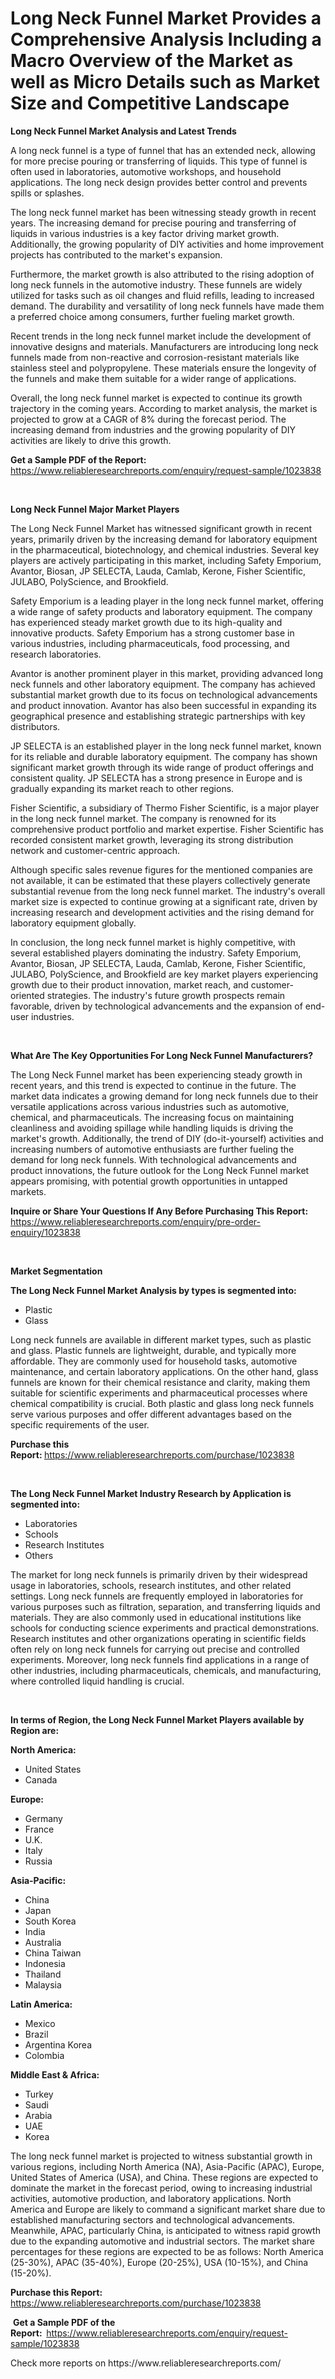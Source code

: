 <p><h1>Long Neck Funnel Market Provides a Comprehensive Analysis Including a Macro Overview of the Market as well as Micro Details such as Market Size and Competitive Landscape</h1></p><p><strong>Long Neck Funnel Market Analysis and Latest Trends</strong></p>
<p><p>A long neck funnel is a type of funnel that has an extended neck, allowing for more precise pouring or transferring of liquids. This type of funnel is often used in laboratories, automotive workshops, and household applications. The long neck design provides better control and prevents spills or splashes.</p><p>The long neck funnel market has been witnessing steady growth in recent years. The increasing demand for precise pouring and transferring of liquids in various industries is a key factor driving market growth. Additionally, the growing popularity of DIY activities and home improvement projects has contributed to the market's expansion.</p><p>Furthermore, the market growth is also attributed to the rising adoption of long neck funnels in the automotive industry. These funnels are widely utilized for tasks such as oil changes and fluid refills, leading to increased demand. The durability and versatility of long neck funnels have made them a preferred choice among consumers, further fueling market growth.</p><p>Recent trends in the long neck funnel market include the development of innovative designs and materials. Manufacturers are introducing long neck funnels made from non-reactive and corrosion-resistant materials like stainless steel and polypropylene. These materials ensure the longevity of the funnels and make them suitable for a wider range of applications.</p><p>Overall, the long neck funnel market is expected to continue its growth trajectory in the coming years. According to market analysis, the market is projected to grow at a CAGR of 8% during the forecast period. The increasing demand from industries and the growing popularity of DIY activities are likely to drive this growth.</p></p>
<p><strong>Get a Sample PDF of the Report:&nbsp;</strong> <a href="https://www.reliableresearchreports.com/enquiry/request-sample/1023838">https://www.reliableresearchreports.com/enquiry/request-sample/1023838</a></p>
<p>&nbsp;</p>
<p><strong>Long Neck Funnel Major Market Players</strong></p>
<p><p>The Long Neck Funnel Market has witnessed significant growth in recent years, primarily driven by the increasing demand for laboratory equipment in the pharmaceutical, biotechnology, and chemical industries. Several key players are actively participating in this market, including Safety Emporium, Avantor, Biosan, JP SELECTA, Lauda, Camlab, Kerone, Fisher Scientific, JULABO, PolyScience, and Brookfield.</p><p>Safety Emporium is a leading player in the long neck funnel market, offering a wide range of safety products and laboratory equipment. The company has experienced steady market growth due to its high-quality and innovative products. Safety Emporium has a strong customer base in various industries, including pharmaceuticals, food processing, and research laboratories.</p><p>Avantor is another prominent player in this market, providing advanced long neck funnels and other laboratory equipment. The company has achieved substantial market growth due to its focus on technological advancements and product innovation. Avantor has also been successful in expanding its geographical presence and establishing strategic partnerships with key distributors.</p><p>JP SELECTA is an established player in the long neck funnel market, known for its reliable and durable laboratory equipment. The company has shown significant market growth through its wide range of product offerings and consistent quality. JP SELECTA has a strong presence in Europe and is gradually expanding its market reach to other regions.</p><p>Fisher Scientific, a subsidiary of Thermo Fisher Scientific, is a major player in the long neck funnel market. The company is renowned for its comprehensive product portfolio and market expertise. Fisher Scientific has recorded consistent market growth, leveraging its strong distribution network and customer-centric approach.</p><p>Although specific sales revenue figures for the mentioned companies are not available, it can be estimated that these players collectively generate substantial revenue from the long neck funnel market. The industry's overall market size is expected to continue growing at a significant rate, driven by increasing research and development activities and the rising demand for laboratory equipment globally.</p><p>In conclusion, the long neck funnel market is highly competitive, with several established players dominating the industry. Safety Emporium, Avantor, Biosan, JP SELECTA, Lauda, Camlab, Kerone, Fisher Scientific, JULABO, PolyScience, and Brookfield are key market players experiencing growth due to their product innovation, market reach, and customer-oriented strategies. The industry's future growth prospects remain favorable, driven by technological advancements and the expansion of end-user industries.</p></p>
<p>&nbsp;</p>
<p><strong>What Are The Key Opportunities For Long Neck Funnel Manufacturers?</strong></p>
<p><p>The Long Neck Funnel market has been experiencing steady growth in recent years, and this trend is expected to continue in the future. The market data indicates a growing demand for long neck funnels due to their versatile applications across various industries such as automotive, chemical, and pharmaceuticals. The increasing focus on maintaining cleanliness and avoiding spillage while handling liquids is driving the market's growth. Additionally, the trend of DIY (do-it-yourself) activities and increasing numbers of automotive enthusiasts are further fueling the demand for long neck funnels. With technological advancements and product innovations, the future outlook for the Long Neck Funnel market appears promising, with potential growth opportunities in untapped markets.</p></p>
<p><strong>Inquire or Share Your Questions If Any Before Purchasing This Report:</strong> <a href="https://www.reliableresearchreports.com/enquiry/pre-order-enquiry/1023838">https://www.reliableresearchreports.com/enquiry/pre-order-enquiry/1023838</a></p>
<p>&nbsp;</p>
<p><strong>Market Segmentation</strong></p>
<p><strong>The Long Neck Funnel Market Analysis by types is segmented into:</strong></p>
<p><ul><li>Plastic</li><li>Glass</li></ul></p>
<p><p>Long neck funnels are available in different market types, such as plastic and glass. Plastic funnels are lightweight, durable, and typically more affordable. They are commonly used for household tasks, automotive maintenance, and certain laboratory applications. On the other hand, glass funnels are known for their chemical resistance and clarity, making them suitable for scientific experiments and pharmaceutical processes where chemical compatibility is crucial. Both plastic and glass long neck funnels serve various purposes and offer different advantages based on the specific requirements of the user.</p></p>
<p><strong>Purchase this Report:&nbsp;</strong><a href="https://www.reliableresearchreports.com/purchase/1023838">https://www.reliableresearchreports.com/purchase/1023838</a></p>
<p>&nbsp;</p>
<p><strong>The Long Neck Funnel Market Industry Research by Application is segmented into:</strong></p>
<p><ul><li>Laboratories</li><li>Schools</li><li>Research Institutes</li><li>Others</li></ul></p>
<p><p>The market for long neck funnels is primarily driven by their widespread usage in laboratories, schools, research institutes, and other related settings. Long neck funnels are frequently employed in laboratories for various purposes such as filtration, separation, and transferring liquids and materials. They are also commonly used in educational institutions like schools for conducting science experiments and practical demonstrations. Research institutes and other organizations operating in scientific fields often rely on long neck funnels for carrying out precise and controlled experiments. Moreover, long neck funnels find applications in a range of other industries, including pharmaceuticals, chemicals, and manufacturing, where controlled liquid handling is crucial.</p></p>
<p>&nbsp;</p>
<p><strong>In terms of Region, the Long Neck Funnel Market Players available by Region are:</strong></p>
<p>
    <p> <strong> North America: </strong>
        <ul>
            <li>United States</li>
            <li>Canada</li>
        </ul>
        </p> 
    <p> <strong> Europe: </strong>
        <ul>
            <li>Germany</li>
            <li>France</li>
            <li>U.K.</li>
            <li>Italy</li>
            <li>Russia</li>
        </ul>
        </p> 
    <p> <strong> Asia-Pacific: </strong>
        <ul>
            <li>China</li>
            <li>Japan</li>
            <li>South Korea</li>
            <li>India</li>
            <li>Australia</li>
            <li>China Taiwan</li>
            <li>Indonesia</li>
            <li>Thailand</li>
            <li>Malaysia</li>
        </ul>
        </p> 
    <p> <strong> Latin America: </strong>
        <ul>
            <li>Mexico</li>
            <li>Brazil</li>
            <li>Argentina Korea</li>
            <li>Colombia</li>
        </ul>
        </p> 
    <p> <strong> Middle East & Africa: </strong>
        <ul>
            <li>Turkey</li>
            <li>Saudi</li>
            <li>Arabia</li>
            <li>UAE</li>
            <li>Korea</li>
        </ul>
    </p>
    </p>
<p><p>The long neck funnel market is projected to witness substantial growth in various regions, including North America (NA), Asia-Pacific (APAC), Europe, United States of America (USA), and China. These regions are expected to dominate the market in the forecast period, owing to increasing industrial activities, automotive production, and laboratory applications. North America and Europe are likely to command a significant market share due to established manufacturing sectors and technological advancements. Meanwhile, APAC, particularly China, is anticipated to witness rapid growth due to the expanding automotive and industrial sectors. The market share percentages for these regions are expected to be as follows: North America (25-30%), APAC (35-40%), Europe (20-25%), USA (10-15%), and China (15-20%).</p></p>
<p><strong>Purchase this Report: </strong><a href="https://www.reliableresearchreports.com/purchase/1023838">https://www.reliableresearchreports.com/purchase/1023838</a></p>
<p>&nbsp;<strong>Get a Sample PDF of the Report:&nbsp;&nbsp;</strong><a href="https://www.reliableresearchreports.com/enquiry/request-sample/1023838">https://www.reliableresearchreports.com/enquiry/request-sample/1023838</a></p>
<p><strong></strong></p>
<p>Check more reports on https://www.reliableresearchreports.com/</p>